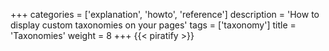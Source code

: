 +++
categories = ['explanation', 'howto', 'reference']
description = 'How to display custom taxonomies on your pages'
tags = ['taxonomy']
title = 'Taxonomies'
weight = 8
+++
{{< piratify >}}